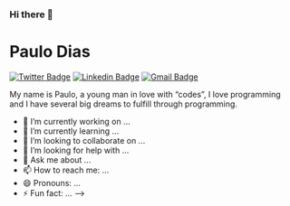 ### Hi there 👋

# Paulo Dias 

[![Twitter Badge](https://img.shields.io/badge/-@Paulodi75357023-6633cc?style=flat-square&labelColor=6633cc&logo=twitter&logoColor=white&link=https://twitter.com/Paulodi75357023)](https://twitter.com/Paulodi75357023) 
[![Linkedin Badge](https://img.shields.io/badge/-Paulo%20Dias-6633cc?style=flat-square&logo=Linkedin&logoColor=white&link=https://www.linkedin.com/in/paulo-dias-bba351186/)](https://www.linkedin.com/in/paulo-dias-bba351186/) 
[![Gmail Badge](https://img.shields.io/badge/-paulodiasg3v@gmail.com-6633cc?style=flat-square&logo=Gmail&logoColor=white&link=mailto:paulodiasg3v@gmail.com)](mailto:paulodiasg3v@gmail.com)

My name is Paulo, a young man in love with “codes”, I love programming and I have several big dreams to fulfill through programming.

- 🔭 I’m currently working on ...
- 🌱 I’m currently learning ...
- 👯 I’m looking to collaborate on ...
- 🤔 I’m looking for help with ...
- 💬 Ask me about ...
- 📫 How to reach me: ...
- 😄 Pronouns: ...
- ⚡ Fun fact: ...
-->
